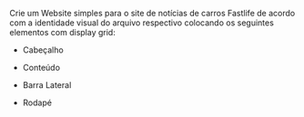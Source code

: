 Crie um Website simples para o site de notícias de carros Fastlife de acordo com a identidade visual do arquivo respectivo colocando os seguintes elementos com display grid:

* Cabeçalho 

* Conteúdo

* Barra Lateral

* Rodapé


